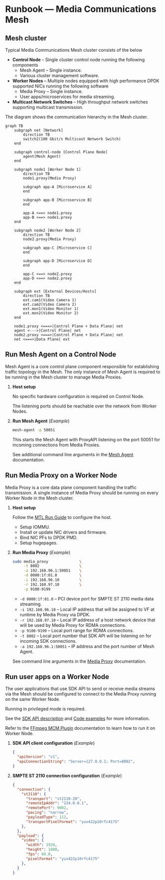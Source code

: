 # Runbook — Media Communications Mesh

## Mesh cluster

Typical Media Communications Mesh cluster consists of the below
* **Control Node** – Single cluster control node running the following components
   * Mesh Agent – Single instance.
   * Various cluster management software.
* **Worker Nodes** – Multiple nodes equipped with high performance DPDK supported NICs running the following software
   * Media Proxy – Single instance.
   * User apps/microservices for media streaming.
* **Multicast Network Switches** – High throughput network switches supporting multicast transmission.

The diagram shows the communication hierarchy in the Mesh cluster.

```mermaid
graph TB
    subgraph net [Network]
        direction TB
        switch2(100 Gbit/s Multicast Network Switch)
    end

    subgraph control-node [Control Plane Node]
        agent(Mesh Agent)
    end

    subgraph node1 [Worker Node 1]
        direction TB
        node1.proxy(Media Proxy)

        subgraph app-A [Microservice A]
        end

        subgraph app-B [Microservice B]
        end

        app-A <==> node1.proxy
        app-B <==> node1.proxy
    end

    subgraph node2 [Worker Node 2]
        direction TB
        node2.proxy(Media Proxy)

        subgraph app-C [Microservice C]
        end

        subgraph app-D [Microservice D]
        end

        app-C <==> node2.proxy
        app-D <==> node2.proxy
    end

    subgraph ext [External Devices/Hosts]
        direction TB
        ext.cam1(Video Camera 1)
        ext.cam2(Video Camera 2)
        ext.mon1(Video Monitor 1)
        ext.mon2(Video Monitor 2)
    end

    node1.proxy <===>|Control Plane + Data Plane| net
    agent <--->|Control Plane| net
    node2.proxy <===>|Control Plane + Data Plane| net
    net <===>|Data Plane| ext
```

## Run Mesh Agent on a Control Node

Mesh Agent is a core control plane component responsible for establishing traffic topology in the Mesh.
The only instance of Mesh Agent is required to be running in the Mesh cluster to manage Media Proxies.

1. **Host setup**

    No specific hardware configuration is required on Control Node.
    
    The listening ports should be reachable over the network from Worker Nodes.

1. **Run Mesh Agent** (*Example*)

    ```bash
    mesh-agent -p 50051
    ```

    This starts the Mesh Agent with ProxyAPI listening on the port 50051 for incoming connections from Media Proxies.

    See additional command line arguments in the [Mesh Agent](MeshAgent.md) documentation.


## Run Media Proxy on a Worker Node

Media Proxy is a core data plane component handling the traffic transmission. A single instance of Media Proxy
should be running on every Worker Node in the Mesh cluster.

1. **Host setup**

   Follow the [MTL Run Guide](https://github.com/OpenVisualCloud/Media-Transport-Library/blob/main/doc/run.md) to configure the host.
   * Setup IOMMU.
   * Install or update NIC drivers and firmware.
   * Bind NIC PFs to DPDK PMD.
   * Setup hugepages.

1. **Run Media Proxy** (*Example*)

    ```bash
    sudo media_proxy              \
         -t 8002                  \
         -a 192.168.96.1:50051    \
         -d 0000:1f:01.0          \
         -i 192.168.96.10         \
         -r 192.168.97.10         \
         -p 9100-9199
    ```

    * `-d 0000:1f:01.0` – PCI device port for SMPTE ST 2110 media data streaming.
    * `-i 192.168.96.10` – Local IP address that will be assigned to VF at runtime by Media Proxy via DPDK.
    * `-r 192.168.97.10` – Local IP address of a host network device that will be used by Media Proxy for RDMA connections.
    * `-p 9100-9199` – Local port range for RDMA connections.
    * `-t 8002` – Local port number that SDK API will be listening on for incoming SDK connections.
    * `-a 192.168.96.1:50051` – IP address and the port number of Mesh Agent.

    See command line arguments in the [Media Proxy]() documentation.


## Run user apps on a Worker Node

The user applications that use SDK API to send or receive media streams via the Mesh
should be configured to connect to the Media Proxy running on the same Worker Node.

Running in privileged mode is required.

See the [SDK API description](SDK_API_Definition.md) and [Code examples](SDK_API_Examples.md)
for more information.

Refer to the [FFmpeg MCM Plugin](FFmpegPlugin.md) documentation to learn how to run it on Worker Node.

   1. **SDK API client configuration** (*Example*)
      ```json
      {
        "apiVersion": "v1",
        "apiConnectionString": "Server=127.0.0.1; Port=8002",
      }
      ```

   1. **SMPTE ST 2110 connection configuration** (*Example*)
      ```json
      {
        "connection": {
          "st2110": {
            "transport": "st2110-20",
            "remoteIpAddr": "224.0.0.1",
            "remotePort": 9002,
            "pacing": "narrow",
            "payloadType": 112,
            "transportPixelFormat": "yuv422p10rfc4175"
          },
        },
        "payload": {
          "video": {
            "width": 1920,
            "height": 1080,
            "fps": 60.0,
            "pixelFormat": "yuv422p10rfc4175"
          },
        }
      }
      ```

<!-- References -->
[license-img]: https://img.shields.io/badge/License-BSD_3--Clause-blue.svg
[license]: https://opensource.org/license/bsd-3-clause
